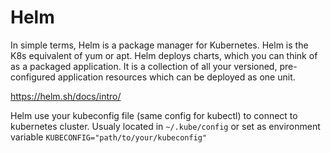 # Helm

In simple terms, Helm is a package manager for Kubernetes. Helm is the K8s equivalent of yum or apt. Helm deploys charts, which you can think of as a packaged application. It is a collection of all your versioned, pre-configured application resources which can be deployed as one unit.

https://helm.sh/docs/intro/

Helm use your kubeconfig file (same config for kubectl) to connect to kubernetes cluster. Usualy located in `~/.kube/config` or set as environment variable `KUBECONFIG="path/to/your/kubeconfig"`
